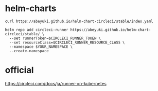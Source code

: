 # helm-charts
```
curl https://abeyuki.github.io/helm-chart-circleci/stable/index.yaml
```
```
helm repo add circleci-runner https://abeyuki.github.io/helm-chart-circleci/stable/ \
  --set runnerToken=$CIRCLECI_RUNNER_TOKEN \
  --set resourceClass=$CIRCLECI_RUNNER_RESOURCE_CLASS \
  --namespace $YOUR_NAMESPACE \
  --create-namespace
```

# official
https://circleci.com/docs/ja/runner-on-kubernetes